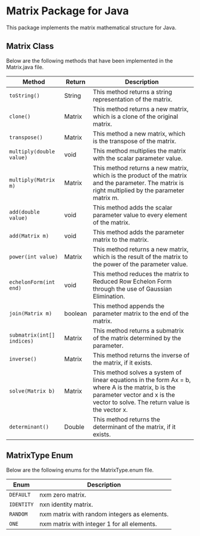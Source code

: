 # Matrix Package for Java
This package implements the matrix mathematical structure for Java.  

## Matrix Class
Below are the following methods that have been implemented in the Matrix.java file.

Method | Return | Description
------ | ------ | -----------
`toString()` | String | This method returns a string representation of the matrix.
`clone()` | Matrix | This method returns a new matrix, which is a clone of the original matrix.
`transpose()` | Matrix | This method a new matrix, which is the transpose of the matrix.
`multiply(double value)` | void | This method multiplies the matrix with the scalar parameter value.
`multiply(Matrix m)` | Matrix | This method returns a new matrix, which is the product of the matrix and the parameter. The matrix is right multiplied by the parameter matrix m.
`add(double value)` | void | This method adds the scalar parameter value to every element of the matrix.
`add(Matrix m)` | void | This method adds the parameter matrix to the matrix.
`power(int value)` | Matrix | This method returns a new matrix, which is the result of the matrix to the power of the parameter value.
`echelonForm(int end)` | void | This method reduces the matrix to Reduced Row Echelon Form through the use of Gaussian Elimination.
`join(Matrix m)` | boolean | This method appends the parameter matrix to the end of the matrix.
`submatrix(int[] indices)` | Matrix | This method returns a submatrix of the matrix determined by the parameter.
`inverse()` | Matrix | This method returns the inverse of the matrix, if it exists.
`solve(Matrix b)` | Matrix | This method solves a system of linear equations in the form Ax = b, where A is the matrix, b is the parameter vector and x is the vector to solve. The return value is the vector x. 
`determinant()` | Double | This method returns the determinant of the matrix, if it exists.

## MatrixType Enum
Below are the following enums for the MatrixType.enum file.

Enum | Description
---- | -----------
`DEFAULT` | nxm zero matrix.
`IDENTITY` | nxn identity matrix.
`RANDOM` | nxm matrix with random integers as elements.
`ONE` | nxm matrix with integer 1 for all elements.

